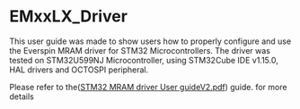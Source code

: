 # EMxxLX_Driver
This user guide was made to show users how to properly configure and use the Everspin MRAM driver for STM32 Microcontrollers. The driver was tested on STM32U599NJ Microcontroller, using STM32Cube IDE v1.15.0, HAL drivers and OCTOSPI peripheral.

Please refer to the([STM32 MRAM driver User guideV2.pdf](https://github.com/stm32-hotspot/EMxxLX_Driver/blob/main/STM32%20MRAM%20driver%20User%20guideV2.pdf)) guide. for more details
